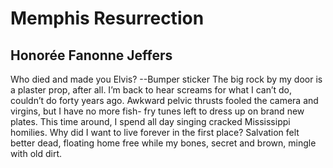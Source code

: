# Memphis Resurrection
## Honorée Fanonne Jeffers
Who died and made you Elvis?
      --Bumper sticker
The big rock by my door
is a plaster prop, after
all. I’m back to hear
screams for what I can’t
do, couldn’t do forty
years ago. Awkward
pelvic thrusts fooled
the camera and virgins,
but I have no more fish-
fry tunes left to dress
up on brand new plates.
This time around,
I spend all day singing
cracked Mississippi
homilies. Why
did I want to live
forever in the first place?
Salvation felt better dead,
floating home free
while my bones, secret
and brown, mingle
with old dirt.